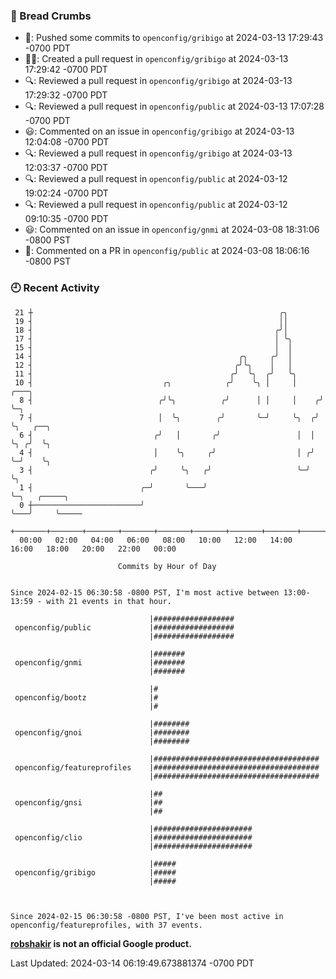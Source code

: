 ### 🍞 Bread Crumbs

 * 🚢: Pushed some commits to `openconfig/gribigo` at 2024-03-13 17:29:43 -0700 PDT
 * ✍🏼: Created a pull request in `openconfig/gribigo` at 2024-03-13 17:29:42 -0700 PDT
 * 🔍: Reviewed a pull request in  `openconfig/gribigo` at 2024-03-13 17:29:32 -0700 PDT
 * 🔍: Reviewed a pull request in  `openconfig/public` at 2024-03-13 17:07:28 -0700 PDT
 * 😃: Commented on an issue in `openconfig/gribigo` at 2024-03-13 12:04:08 -0700 PDT
 * 🔍: Reviewed a pull request in  `openconfig/gribigo` at 2024-03-13 12:03:37 -0700 PDT
 * 🔍: Reviewed a pull request in  `openconfig/public` at 2024-03-12 19:02:24 -0700 PDT
 * 🔍: Reviewed a pull request in  `openconfig/public` at 2024-03-12 09:10:35 -0700 PDT
 * 😃: Commented on an issue in `openconfig/gnmi` at 2024-03-08 18:31:06 -0800 PST
 * 💬: Commented on a PR in  `openconfig/public` at 2024-03-08 18:06:16 -0800 PST

### 🕘 Recent Activity
```
 21 ┼                                                       ╭╮
 19 ┤                                                       ││
 18 ┤                                                      ╭╯│
 17 ┤                                                      │ ╰╮
 15 ┤                                                      │  │
 14 ┤                                              ╭╮     ╭╯  │
 12 ┤                                             ╭╯╰╮    │   │
 11 ┤                                            ╭╯  ╰╮  ╭╯   ╰╮
 10 ┤                             ╭╮            ╭╯    ╰╮ │     │     ╭───╮
  8 ┤                            ╭╯╰╮          ╭╯      │ │     │    ╭╯   ╰─╮
  7 ┤                            │  ╰╮        ╭╯       ╰─╯     ╰╮  ╭╯      ╰╮   ╭──╮
  6 ┤                           ╭╯   │       ╭╯                 │  │        ╰╮ ╭╯  ╰╮
  4 ┤                           │    ╰╮     ╭╯                  │ ╭╯         ╰─╯    ╰╮
  3 ┤                          ╭╯     ╰╮   ╭╯                   ╰─╯                  ╰╮
  1 ┤                        ╭─╯       ╰───╯                                          ╰─╮   ╭─────╮
  0 ┼────────────────────────╯                                                          ╰───╯     ╰─────
    +───────+───────+───────+───────+───────+───────+───────+───────+───────+───────+───────+───────+────
  00:00   02:00   04:00   06:00   08:00   10:00   12:00   14:00   16:00   18:00   20:00   22:00   00:00   

						Commits by Hour of Day


Since 2024-02-15 06:30:58 -0800 PST, I'm most active between 13:00-13:59 - with 21 events in that hour.

```



```
                               |##################
 openconfig/public             |##################
                               |##################

                               |#######
 openconfig/gnmi               |#######
                               |#######

                               |#
 openconfig/bootz              |#
                               |#

                               |########
 openconfig/gnoi               |########
                               |########

                               |#####################################
 openconfig/featureprofiles    |#####################################
                               |#####################################

                               |##
 openconfig/gnsi               |##
                               |##

                               |######################
 openconfig/clio               |######################
                               |######################

                               |#####
 openconfig/gribigo            |#####
                               |#####



Since 2024-02-15 06:30:58 -0800 PST, I've been most active in openconfig/featureprofiles, with 37 events.

```
**[robshakir](mailto:robjs@google.com) is not an official Google product.**  


Last Updated: 2024-03-14 06:19:49.673881374 -0700 PDT
